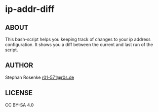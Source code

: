 # ip-addr-diff

## ABOUT

This bash-script helps you keeping track of changes to your ip address
configuration.
It shows you a diff between the current and last run of the script.

## AUTHOR

Stephan Rosenke <r01-571@r0s.de>

## LICENSE

CC BY-SA 4.0

